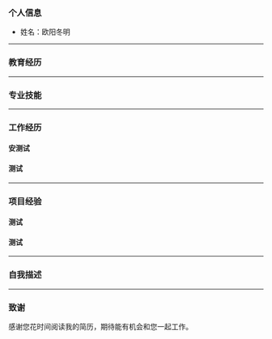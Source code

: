 ### 个人信息
* 姓名：欧阳冬明
---------------------
### 教育经历

---------------------
### 专业技能

---------------------
### 工作经历
#### 安测试
#### 测试
---------------------
### 项目经验
#### 测试
#### 测试
---------------------
### 自我描述

---------------------
### 致谢
感谢您花时间阅读我的简历，期待能有机会和您一起工作。

